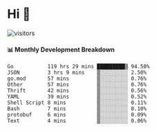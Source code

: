 # Hi 👋
 
![visitors](https://visitor-badge.glitch.me/badge?page_id=sorcererxw.sorcererx)

#### 📊 Monthly Development Breakdown

<!--START_SECTION:waka-->
```text
Go           119 hrs 29 mins █████████▒ 94.50%
JSON         3 hrs 9 mins    ▒░░░░░░░░░ 2.50%
go.mod       57 mins         ▒░░░░░░░░░ 0.76%
Other        57 mins         ▒░░░░░░░░░ 0.76%
Thrift       42 mins         ▒░░░░░░░░░ 0.56%
YAML         39 mins         ▒░░░░░░░░░ 0.52%
Shell Script 8 mins          ▒░░░░░░░░░ 0.11%
Bash         7 mins          ▒░░░░░░░░░ 0.10%
protobuf     6 mins          ▒░░░░░░░░░ 0.09%
Text         4 mins          ▒░░░░░░░░░ 0.06%
```
<!--END_SECTION:waka-->
